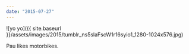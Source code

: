 ```yaml
---
date: "2015-07-27"
---
```


![yo yo]({{ site.baseurl }}/assets/images/2015/tumblr_ns5slaFscW1r16syio1_1280-1024x576.jpg)

Pau likes motorbikes.
